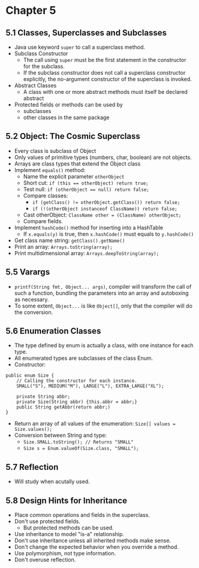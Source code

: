 # Chapter 5
## 5.1 Classes, Superclasses and Subclasses
- Java use keyword ```super``` to call a superclass method.
- Subclass Constructor
    - The call using ```super``` must be the first statement in the constructor for the subclass.
    - If the subclass constructor does not call a superclass constructor explicitly, the no-argument constructor of the superclass is invoked.
- Abstract Classes
    - A class with one or more abstract methods must itself be declared abstract
- Protected fields or methods can be used by 
    - subclasses 
    - other classes in the same package

## 5.2 Object: The Cosmic Superclass
- Every class is subclass of Object
- Only values of primitive types (numbers, char, boolean) are not objects.
- Arrays are class types that extend the Object class
- Implement ```equals()``` method:
    - Name the explicit parameter ```otherObject```
    - Short cut: ```if (this == otherObject) return true;```
    - Test null: ```if (otherObject == null) return false;```
    - Compare classes: 
        - ```if (getClass() != otherObject.getClass()) return false;```
        - ```if (!(otherObject instanceof ClassName)) return false;```
    - Cast otherObject: ```ClassName other = (ClassName) otherObject;```
    - Compare fields.
- Implement ```hashCode()``` method for inserting into a HashTable
    - If ```x.equals(y)``` is true, then ```x.hashCode()``` must equals to ```y.hashCode()```
- Get class name string: ```getClass().getName()```
- Print an array: ```Arrays.toString(array);```
- Print multidimensional array: ```Arrays.deepToString(array);```

## 5.5 Varargs
- ```printf(String fmt, Object... args)```, compiler will transform the call of such a function, bundling the parameters into an array and autoboxing as necessary.
- To some extent, ```Object...``` is like ```Object[]```, only that the compiler will do the conversion.

## 5.6 Enumeration Classes
- The type defined by enum is actually a class, with one instance for each type.
- All enumerated types are subclasses of the class Enum.
- Constructor:
```
public enum Size {
    // Calling the constructor for each instance.
    SMALL("S"), MEDIUM("M"), LARGE("L"), EXTRA_LARGE("XL");
    
    private String abbr;
    private Size(String abbr) {this.abbr = abbr;}
    public String getAbbr(return abbr;)
}
```
- Return an array of all values of the enumeration: ```Size[] values = Size.values(); ```
- Conversion between String and type:
    - ```Size.SMALL.toString(); // Returns "SMALL"```
    - ```Size s = Enum.valueOf(Size.class, "SMALL");```

## 5.7 Reflection
- Will study when acutally used.

## 5.8 Design Hints for Inheritance
- Place common operations and fields in the superclass.
- Don't use protected fields.
    - But protected methods can be used.
- Use inheritance to model "is-a" relationship.
- Don't use inheritance unless all inherited methods make sense.
- Don't change the expected behavior when you override a method.
- Use polymorphism, not type information.
- Don't overuse reflection.

